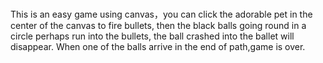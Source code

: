 # 
This is an easy game using canvas，you can click the adorable pet in the center of the canvas to fire bullets, then the black balls going round in a circle perhaps run into the bullets, the ball crashed into the ballet will disappear. When one of the balls arrive in the end of path,game is over.
